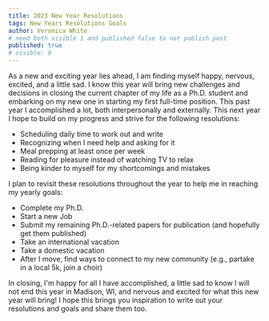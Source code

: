 ```yaml
---
title: 2023 New Year Resolutions    
tags: New Years Resolutions Goals
author: Veronica White
# need both visible 1 and published false to not publish post
published: true
# visible: 0
---
```

As a new and exciting year lies ahead, I am finding myself happy, nervous, excited, and a little sad. I know this year will bring new challenges and decisions in closing the current chapter of my life as a Ph.D. student and embarking on my new one in starting my first full-time position. This past year I accomplished a lot, both interpersonally and externally. This next year I hope to build on my progress and strive for the following resolutions:
- Scheduling daily time to work out and write
- Recognizing when I need help and asking for it 
- Meal prepping at least once per week
- Reading for pleasure instead of watching TV to relax
- Being kinder to myself for my shortcomings and mistakes

I plan to revisit these resolutions throughout the year to help me in reaching my yearly goals:
- Complete my Ph.D.
- Start a new Job
- Submit my remaining Ph.D.-related papers for publication (and hopefully get them published)
- Take an international vacation
- Take a domestic vacation
- After I move, find ways to connect to my new community (e.g., partake in a local 5k, join a choir)



In closing, I'm happy for all I have accomplished, a little sad to know I will not end this year in Madison, WI, and nervous and excited for what this new year will bring! I hope this brings you inspiration to write out your resolutions and goals and share them too. 